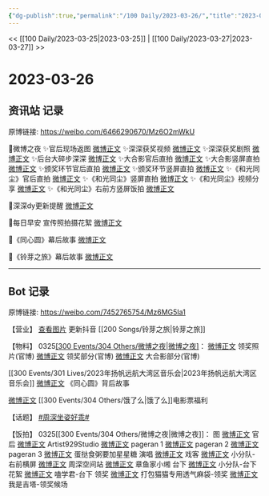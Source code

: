 ```yaml
---
{"dg-publish":true,"permalink":"/100 Daily/2023-03-26/","title":"2023-03-26","created":"2023-03-27T10:20:26.219+08:00","updated":"2023-03-27T11:01:43.290+08:00"}
---
```



<< [[100 Daily/2023-03-25\|2023-03-25]] | [[100 Daily/2023-03-27\|2023-03-27]] >>

# 2023-03-26

## 资讯站 记录

原博链接: https://weibo.com/6466290670/Mz6O2mWkU

🌟微博之夜
✨官后现场返图 [微博正文](https://weibo.com/6466290670/4883674971767107)
✨深深获奖视频 [微博正文](https://weibo.com/6466290670/4883518167717530)
✨深深获奖剧照 [微博正文](https://weibo.com/6466290670/4883572144472462)
✨后台大碎步深深 [微博正文](https://weibo.com/6466290670/4883606855746117)
✨大合影官后直拍 [微博正文](https://weibo.com/6466290670/4883481090070110)
✨大合影竖屏直拍 [微博正文](https://weibo.com/6466290670/4883468376605137)
✨颁奖环节官后直拍 [微博正文](https://weibo.com/6466290670/4883480728832343)
✨颁奖环节竖屏直拍 [微博正文](https://weibo.com/6466290670/4883467131685796)
✨《和光同尘》官后直拍 [微博正文](https://weibo.com/6466290670/4883466615523799)
✨《和光同尘》竖屏直拍 [微博正文](https://weibo.com/6466290670/4883467773675439)
✨《和光同尘》视频分享 [微博正文](https://weibo.com/6466290670/4883607188144831)
✨《和光同尘》右前方竖屏饭拍 [微博正文](https://weibo.com/6466290670/4883651130563395)

🌟深深dy更新提醒 [微博正文](https://weibo.com/6466290670/4883609478238989)

🌟每日早安
宣传照拍摄花絮 [微博正文](https://weibo.com/6466290670/4883462241386930)

🌟《同心圆》幕后故事 [微博正文](https://weibo.com/6466290670/4883500031805853)

🌟《铃芽之旅》幕后故事 [微博正文](https://weibo.com/6466290670/4883608404498157)

---
## Bot 记录

原博链接: https://weibo.com/7452765754/Mz6MG5Ia1

【营业】
[查看图片](https://wx3.sinaimg.cn/large/0088n2Pggy1hcdngbjl6pj30tt1hu43e.jpg) 更新抖音 [[200 Songs/铃芽之旅\|铃芽之旅]]

【物料】
0325[[300 Events/304 Others/微博之夜\|微博之夜]](续)：
[微博正文](https://weibo.com/1677969704/4883552779108980) 领奖照片(官博)
[微博正文](https://weibo.com/1677969704/4883508172947715) 领奖部分(官博)
[微博正文](https://weibo.com/1677969704/4883529097546785) 大合影部分(官博)

[[300 Events/301 Lives/2023年扬帆远航大湾区音乐会\|2023年扬帆远航大湾区音乐会]]
[微博正文](https://weibo.com/3186551407/4883328110430455) 《同心圆》背后故事

[微博正文](https://weibo.com/7756461320/4883477440758834) [[300 Events/304 Others/饿了么\|饿了么]]电影票福利

【话题】
[#周深坐姿好乖#](https://s.weibo.com/weibo?q=%23%E5%91%A8%E6%B7%B1%E5%9D%90%E5%A7%BF%E5%A5%BD%E4%B9%96%23)

【饭拍】
0325[[300 Events/304 Others/微博之夜\|微博之夜]]：
图
[微博正文](https://weibo.com/5248300719/4883665202711545) 官后
[微博正文](https://weibo.com/6873250805/4883610278300680) Artist929Studio
[微博正文](https://weibo.com/7633014126/4883568881303686) pageran 1
[微博正文](https://weibo.com/7633014126/4883579785713704) pageran 2
[微博正文](https://weibo.com/7633014126/4883649943835859) pageran 3
[微博正文](https://weibo.com/6048634807/4883640556717481) 蛋挞食粥要加星星糖
演唱
[微博正文](https://weibo.com/6891885433/4883477017133364) 戏客
[微博正文](https://weibo.com/5516625428/4883639541959214) 小分队-右前横屏
[微博正文](https://weibo.com/7183015833/4883526044617532) 周深空间站
[微博正文](https://weibo.com/1007482505/4883331797751150) 章鱼家小缃
台下
[微博正文](https://weibo.com/5516625428/4883666722097459) 小分队-台下花絮
[微博正文](https://weibo.com/1901459883/4883610400457896) 嗑学君-台下
领奖
[微博正文](https://weibo.com/5217401849/4883560971110920) 打包猫猫专用透气麻袋-领奖
[微博正文](https://weibo.com/5660650573/4883498747301499) 我是吉塔-领奖候场
